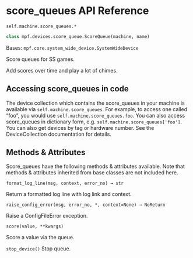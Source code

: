 # score_queues API Reference

`self.machine.score_queues.*`

``` python
class mpf.devices.score_queue.ScoreQueue(machine, name)
```

Bases: `mpf.core.system_wide_device.SystemWideDevice`

Score queues for SS games.

Add scores over time and play a lot of chimes.

## Accessing score_queues in code

The device collection which contains the score_queues in your machine is available via `self.machine.score_queues`. For example, to access one called “foo”, you would use `self.machine.score_queues.foo`. You can also access score_queues in dictionary form, e.g. `self.machine.score_queues['foo']`.  You can also get devices by tag or hardware number. See the DeviceCollection documentation for details.

## Methods & Attributes

Score_queues have the following methods & attributes available. Note that methods & attributes inherited from base classes are not included here.

`format_log_line(msg, context, error_no) → str`

Return a formatted log line with log link and context.

`raise_config_error(msg, error_no, *, context=None) → NoReturn`

Raise a ConfigFileError exception.

`score(value, **kwargs)`

Score a value via the queue.

`stop_device()`
Stop queue.
